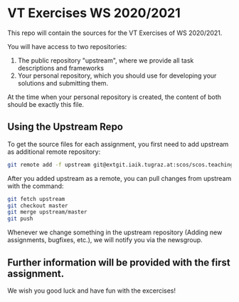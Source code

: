 # VT Exercises WS 2020/2021

This repo will contain the sources for the VT Exercises of WS 2020/2021.

You will have access to two repositories:
1) The public repository "upstream", where we provide all task descriptions and frameworks
2) Your personal repository, which you should use for developing your solutions and submitting them.

At the time when your personal repository is created, the content of both should be exactly this file.


## Using the Upstream Repo

To get the source files for each assignment, you first need to add upstream as additional remote repository:

```sh
git remote add -f upstream git@extgit.iaik.tugraz.at:scos/scos.teaching/scos.teaching.vt/vt2020/vt-sources.git
```

After you added upstream as a remote, you can pull changes from upstream with the command:

```sh
git fetch upstream
git checkout master
git merge upstream/master
git push
```

Whenever we change something in the upstream repository (Adding new assignments, bugfixes, etc.),
we will notify you via the newsgroup.

## Further information will be provided with the first assignment.

We wish you good luck and have fun with the excercises!
